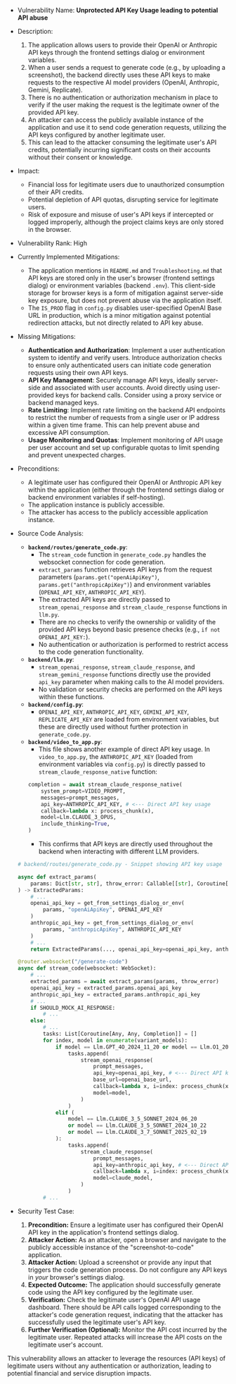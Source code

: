 - Vulnerability Name: **Unprotected API Key Usage leading to potential API abuse**
- Description:
    1. The application allows users to provide their OpenAI or Anthropic API keys through the frontend settings dialog or environment variables.
    2. When a user sends a request to generate code (e.g., by uploading a screenshot), the backend directly uses these API keys to make requests to the respective AI model providers (OpenAI, Anthropic, Gemini, Replicate).
    3. There is no authentication or authorization mechanism in place to verify if the user making the request is the legitimate owner of the provided API key.
    4. An attacker can access the publicly available instance of the application and use it to send code generation requests, utilizing the API keys configured by another legitimate user.
    5. This can lead to the attacker consuming the legitimate user's API credits, potentially incurring significant costs on their accounts without their consent or knowledge.
- Impact:
    - Financial loss for legitimate users due to unauthorized consumption of their API credits.
    - Potential depletion of API quotas, disrupting service for legitimate users.
    - Risk of exposure and misuse of user's API keys if intercepted or logged improperly, although the project claims keys are only stored in the browser.
- Vulnerability Rank: High
- Currently Implemented Mitigations:
    - The application mentions in `README.md` and `Troubleshooting.md` that API keys are stored only in the user's browser (frontend settings dialog) or environment variables (backend `.env`). This client-side storage for browser keys is a form of mitigation against server-side key exposure, but does not prevent abuse via the application itself.
    - The `IS_PROD` flag in `config.py` disables user-specified OpenAI Base URL in production, which is a minor mitigation against potential redirection attacks, but not directly related to API key abuse.
- Missing Mitigations:
    - **Authentication and Authorization**: Implement a user authentication system to identify and verify users. Introduce authorization checks to ensure only authenticated users can initiate code generation requests using their own API keys.
    - **API Key Management**: Securely manage API keys, ideally server-side and associated with user accounts. Avoid directly using user-provided keys for backend calls. Consider using a proxy service or backend managed keys.
    - **Rate Limiting**: Implement rate limiting on the backend API endpoints to restrict the number of requests from a single user or IP address within a given time frame. This can help prevent abuse and excessive API consumption.
    - **Usage Monitoring and Quotas**: Implement monitoring of API usage per user account and set up configurable quotas to limit spending and prevent unexpected charges.
- Preconditions:
    - A legitimate user has configured their OpenAI or Anthropic API key within the application (either through the frontend settings dialog or backend environment variables if self-hosting).
    - The application instance is publicly accessible.
    - The attacker has access to the publicly accessible application instance.
- Source Code Analysis:
    - **`backend/routes/generate_code.py`**:
        - The `stream_code` function in `generate_code.py` handles the websocket connection for code generation.
        - `extract_params` function retrieves API keys from the request parameters (`params.get("openAiApiKey")`, `params.get("anthropicApiKey")`) and environment variables (`OPENAI_API_KEY`, `ANTHROPIC_API_KEY`).
        - The extracted API keys are directly passed to `stream_openai_response` and `stream_claude_response` functions in `llm.py`.
        - There are no checks to verify the ownership or validity of the provided API keys beyond basic presence checks (e.g., `if not OPENAI_API_KEY:`).
        - No authentication or authorization is performed to restrict access to the code generation functionality.
    - **`backend/llm.py`**:
        - `stream_openai_response`, `stream_claude_response`, and `stream_gemini_response` functions directly use the provided `api_key` parameter when making calls to the AI model providers.
        - No validation or security checks are performed on the API keys within these functions.
    - **`backend/config.py`**:
        - `OPENAI_API_KEY`, `ANTHROPIC_API_KEY`, `GEMINI_API_KEY`, `REPLICATE_API_KEY` are loaded from environment variables, but these are directly used without further protection in `generate_code.py`.
    - **`backend/video_to_app.py`**:
        - This file shows another example of direct API key usage. In `video_to_app.py`, the `ANTHROPIC_API_KEY` (loaded from environment variables via `config.py`) is directly passed to `stream_claude_response_native` function:
        ```python
        completion = await stream_claude_response_native(
            system_prompt=VIDEO_PROMPT,
            messages=prompt_messages,
            api_key=ANTHROPIC_API_KEY, # <--- Direct API key usage
            callback=lambda x: process_chunk(x),
            model=Llm.CLAUDE_3_OPUS,
            include_thinking=True,
        )
        ```
        - This confirms that API keys are directly used throughout the backend when interacting with different LLM providers.

    ```python
    # backend/routes/generate_code.py - Snippet showing API key usage

    async def extract_params(
        params: Dict[str, str], throw_error: Callable[[str], Coroutine[Any, Any, None]]
    ) -> ExtractedParams:
        # ...
        openai_api_key = get_from_settings_dialog_or_env(
            params, "openAiApiKey", OPENAI_API_KEY
        )
        anthropic_api_key = get_from_settings_dialog_or_env(
            params, "anthropicApiKey", ANTHROPIC_API_KEY
        )
        # ...
        return ExtractedParams(..., openai_api_key=openai_api_key, anthropic_api_key=anthropic_api_key, ...)

    @router.websocket("/generate-code")
    async def stream_code(websocket: WebSocket):
        # ...
        extracted_params = await extract_params(params, throw_error)
        openai_api_key = extracted_params.openai_api_key
        anthropic_api_key = extracted_params.anthropic_api_key
        # ...
        if SHOULD_MOCK_AI_RESPONSE:
            # ...
        else:
            # ...
            tasks: List[Coroutine[Any, Any, Completion]] = []
            for index, model in enumerate(variant_models):
                if model == Llm.GPT_4O_2024_11_20 or model == Llm.O1_2024_12_17:
                    tasks.append(
                        stream_openai_response(
                            prompt_messages,
                            api_key=openai_api_key, # <--- Direct API key usage
                            base_url=openai_base_url,
                            callback=lambda x, i=index: process_chunk(x, i),
                            model=model,
                        )
                    )
                elif (
                    model == Llm.CLAUDE_3_5_SONNET_2024_06_20
                    or model == Llm.CLAUDE_3_5_SONNET_2024_10_22
                    or model == Llm.CLAUDE_3_7_SONNET_2025_02_19
                ):
                    tasks.append(
                        stream_claude_response(
                            prompt_messages,
                            api_key=anthropic_api_key, # <--- Direct API key usage
                            callback=lambda x, i=index: process_chunk(x, i),
                            model=claude_model,
                        )
                    )
            # ...
    ```

- Security Test Case:
    1. **Precondition:** Ensure a legitimate user has configured their OpenAI API key in the application's frontend settings dialog.
    2. **Attacker Action:** As an attacker, open a browser and navigate to the publicly accessible instance of the "screenshot-to-code" application.
    3. **Attacker Action:** Upload a screenshot or provide any input that triggers the code generation process. Do not configure any API keys in *your* browser's settings dialog.
    4. **Expected Outcome:** The application should successfully generate code using the API key configured by the legitimate user.
    5. **Verification:** Check the legitimate user's OpenAI API usage dashboard. There should be API calls logged corresponding to the attacker's code generation request, indicating that the attacker has successfully used the legitimate user's API key.
    6. **Further Verification (Optional):** Monitor the API cost incurred by the legitimate user. Repeated attacks will increase the API costs on the legitimate user's account.

This vulnerability allows an attacker to leverage the resources (API keys) of legitimate users without any authentication or authorization, leading to potential financial and service disruption impacts.
